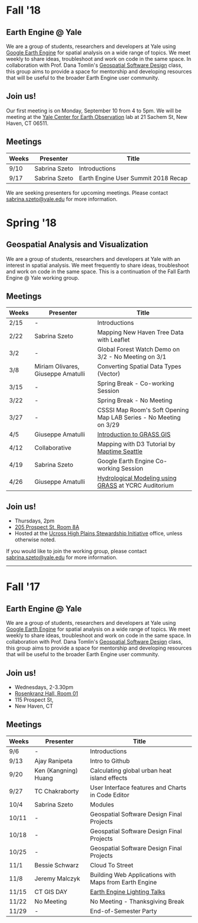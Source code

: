 # Fall '18

## Earth Engine @ Yale

We are a group of students, researchers and developers at Yale using [Google Earth Engine](https://earthengine.google.com) for spatial analysis on a wide range of topics. We meet weekly to share ideas, troubleshoot and work on code in the same space. In collaboration with Prof. Dana Tomlin's [Geospatial Software Design](https://environment.yale.edu/courses/2018-2019/detail/754/) class, this group aims to provide a space for mentorship and developing resources that will be useful to the broader Earth Engine user community.

## Join us!
Our first meeting is on Monday, September 10 from 4 to 5pm. 
We will be meeting at the [Yale Center for Earth Observation](https://yceo.yale.edu/) lab at 21 Sachem St, New Haven, CT 06511.

## Meetings

| Weeks | Presenter            | Title                                             |
|-------|----------------------|---------------------------------------------------|
| 9/10  | Sabrina Szeto        | Introductions                                     |
| 9/17  | Sabrina Szeto        | Earth Engine User Summit 2018 Recap               |

We are seeking presenters for upcoming meetings. Please contact sabrina.szeto@yale.edu for more information. 

# Spring '18

## Geospatial Analysis and Visualization

We are a group of students, researchers and developers at Yale with an interest in spatial analysis. We meet frequently to share ideas, troubleshoot and work on code in the same space. This is a continuation of the Fall Earth Engine @ Yale working group. 

## Meetings

| Weeks | Presenter            | Title                                             |
|-------|----------------------|---------------------------------------------------|
| 2/15  | -                    | Introductions                                     |
| 2/22  | Sabrina Szeto        | Mapping New Haven Tree Data with Leaflet          |
| 3/2   | -                    | Global Forest Watch Demo on 3/2 - No Meeting on 3/1     |
| 3/8   | Miriam Olivares, Giuseppe Amatulli                  | Converting Spatial Data Types (Vector)            |
| 3/15  | -                    | Spring Break - Co-working Session                 |
| 3/22  | -                    | Spring Break - No Meeting                         |
| 3/27  | -                  | CSSSI Map Room's Soft Opening Map LAB Series - No Meeting on 3/29       |
| 4/5   | Giuseppe Amatulli     | [Introduction to GRASS GIS](https://research.computing.yale.edu/training/geo-computation-bootcamps/introduction-grass-gis)|
| 4/12  | Collaborative     | Mapping with D3 Tutorial by [Maptime Seattle](http://maptimesea.github.io/2017/04/04/d3-mapping-II.html)|
| 4/19  | Sabrina Szeto     | Google Earth Engine Co-working Session |
| 4/26  | Giuseppe Amatulli | [Hydrological Modeling using GRASS](https://research.computing.yale.edu/training/geo-computation-bootcamps/hydrological-modeling-using-grass) at YCRC Auditorium

## Join us!
- Thursdays, 2pm
- [205 Prospect St, Room 8A](https://goo.gl/maps/mRz2HpD5b6U2)
- Hosted at the [Ucross High Plains Stewardship Initiative](http://highplainsstewardship.org) office, unless otherwise noted.

If you would like to join the working group, please contact sabrina.szeto@yale.edu for more information.  

---

# Fall '17

## Earth Engine @ Yale

We are a group of students, researchers and developers at Yale using [Google Earth Engine](https://earthengine.google.com) for spatial analysis on a wide range of topics. We meet weekly to share ideas, troubleshoot and work on code in the same space. In collaboration with Prof. Dana Tomlin's [Geospatial Software Design](https://environment.yale.edu/courses/2017-2018/detail/754/) class, this group aims to provide a space for mentorship and developing resources that will be useful to the broader Earth Engine user community.

## Join us!

- Wednesdays, 2-3.30pm
- [Rosenkranz Hall, Room 01](https://www.google.com/maps/place/Rosenkranz+Hall/@41.3147713,-72.9265229,17z/data=!3m1!4b1!4m5!3m4!1s0x89e7d9b7968fb1d5:0xab45b84002586254!8m2!3d41.3147713!4d-72.9243342)
- 115 Prospect St, 
- New Haven, CT

## Meetings

| Weeks | Presenter            | Title                                             |
|-------|----------------------|---------------------------------------------------|
| 9/6   | -                    | Introductions                                     |
| 9/13  | Ajay Ranipeta        | Intro to Github                                   |
| 9/20  | Ken (Kangning) Huang | Calculating global urban heat island effects      |
| 9/27  | TC Chakraborty       | User Interface features and Charts in Code Editor |
| 10/4  | Sabrina Szeto        | Modules                                           |
| 10/11 | -                    | Geospatial Software Design Final Projects         |
| 10/18 | -                    | Geospatial Software Design Final Projects         |
| 10/25 | -                    | Geospatial Software Design Final Projects         |
| 11/1  | Bessie Schwarz       | Cloud To Street                                   |
| 11/8  | Jeremy Malczyk       | Building Web Applications with Maps from Earth Engine       |
| 11/15 | CT GIS DAY           | [Earth Engine Lighting Talks](https://csssi.yale.edu/gisday2017)             |
| 11/22 | No Meeting           | No Meeting - Thanksgiving Break                   |
| 11/29 | -                    | End-of-Semester Party                             |
